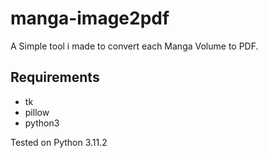 # manga-image2pdf

A Simple tool i made to convert each Manga Volume to PDF.

## Requirements

- tk
- pillow
- python3

Tested on Python 3.11.2